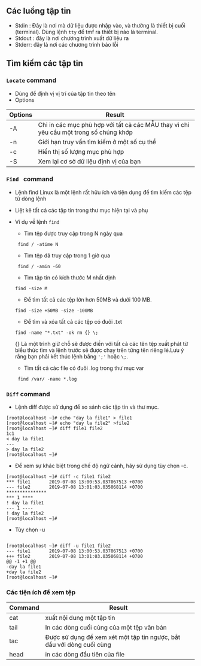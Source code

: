 ## Các luồng tập tin 
- Stdin : Đây là nơi mà dữ liệu được nhập vào, và thường là thiết bị cuối (terminal). Dùng lệnh `tty` để tmf ra thiết bị nào là terminal.
- Stdout : đây là nơi chương trình xuất dữ liệu ra
- Stderr: đây là nơi các chương trình báo lỗi
 
## Tìm kiếm các tập tin 

### `Locate` command 
- Dùng để định vị vị trí của tập tin theo tên
- Options

|Options|Result|
|---|---|
|-A| Chỉ in các mục phù hợp với tất cả các MẪU thay vì chỉ yêu cầu một trong số chúng khớp|
|-n|Giới hạn truy vấn tìm kiếm ở một số cụ thể|
|-c|Hiển thị số lượng mục phù hợp|
|-S|Xem lại cơ sở dữ liệu định vị của bạn|

### `Find ` command 
- Lệnh find Linux là một lệnh rất hữu ích và tiện dụng để tìm kiếm các tệp từ dòng lệnh
- Liệt kê tất cả các tập tin trong thư mục hiện tại và phụ
- Ví dụ về lệnh `find`

    - Tìm tệp được truy cập trong N ngày qua
    ```
     find / -atime N
    ```
    - Tìm tệp đã truy cập trong 1 giờ qua
    ```
     find / -amin -60
    ```
    - Tìm tập tin có kích thước M nhất định 
    ```
    find -size M
    ```
    - Để tìm tất cả các tệp lớn hơn 50MB và dưới 100 MB.
    ```
    find -size +50MB -size -100MB 
    ```
    - Để tìm và xóa tất cả các tệp có đuôi .txt
    ```
    find -name "*.txt" -ok rm {} \;
    ```
    {} Là một trình giữ chỗ sẽ được điền với tất cả các tên tệp xuất phát từ biểu thức tìm và lệnh trước sẽ được chạy trên từng tên riêng lẻ.Lưu ý rằng bạn phải kết thúc lệnh bằng `';'` hoặc ` \; `.
    - Tìm tất cả các file có đuôi .log trong thư mục var 
    ```
     find /var/ -name *.log

    ```
### `Diff` command 

- Lệnh diff được sử dụng để so sánh các tập tin và thư mục.

```
[root@localhost ~]# echo "day la file1" > file1
[root@localhost ~]# echo "day la file2" >file2
[root@localhost ~]# diff file1 file2
1c1
< day la file1
---
> day la file2
[root@localhost ~]# 

```

- Để xem sự khác biệt trong chế độ ngữ cảnh, hãy sử dụng tùy chọn -c.

```
[root@localhost ~]# diff -c file1 file2
*** file1       2019-07-08 13:00:53.037067513 +0700
--- file2       2019-07-08 13:01:03.035068114 +0700
***************
*** 1 ****
! day la file1
--- 1 ----
! day la file2
[root@localhost ~]#
```

- Tùy chọn -u 
```

[root@localhost ~]# diff -u file1 file2
--- file1       2019-07-08 13:00:53.037067513 +0700
+++ file2       2019-07-08 13:01:03.035068114 +0700
@@ -1 +1 @@
-day la file1
+day la file2
[root@localhost ~]#

```
### Các tiện ích để xem tệp 

|Command| Result |
|---|---|
|cat |xuất nội dung một tập tin|
|tail|In các dòng cuối cùng của một tệp văn bản|
|tac|Được sử dụng để xem xét một tập tin ngược, bắt đầu với dòng cuối cùng|
|head|in các dòng đầu tiên của file|





